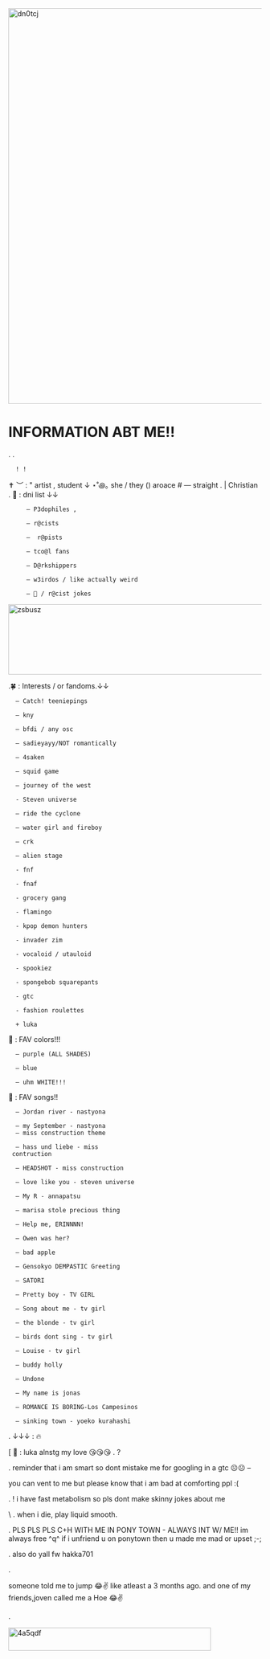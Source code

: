 <img width="887" height="788" alt="dn0tcj" src="https://github.com/user-attachments/assets/fdbffdd4-dc7c-4217-a295-e8725c940412" />


# INFORMATION ABT ME!!
 .  .

      ! ! 
✝️ ︶ : " artist , student ↓
⋆˚꩜｡ she / they () aroace #
 — straight . | Christian 
   . 🔮 : dni list ↓↓  
       
         — P3dophiles ,
       
         — r@cists
       
         —  r@pists

         – tco@l fans
 
         — D@rkshippers

         — w3irdos / like actually weird 
       
         — 🍇 / r@cist jokes
<img width="1280" height="140" alt="zsbusz" src="https://github.com/user-attachments/assets/b3fec64f-15ad-4e45-a440-88d6226bbe46" />

.🍀 : Interests / or fandoms.↓↓
    
      — Catch! teeniepings
     
      — kny
    
      — bfdi / any osc
    
      — sadieyayy/NOT romantically
  
      — 4saken
 
      — squid game
 
      — journey of the west 

      - Steven universe
  
      — ride the cyclone 
  
      — water girl and fireboy
   
      — crk 
   
      — alien stage 

      - fnf

      - fnaf

      - grocery gang 

      - flamingo

      - kpop demon hunters

      - invader zim

      - vocaloid / utauloid 

      - spookiez

      - spongebob squarepants

      - gtc

      - fashion roulettes

      + luka

🎨 : FAV colors!!!

      — purple (ALL SHADES)
  
      — blue 
   
      — uhm WHITE!!!

  🎵 : FAV songs!!  
   
      — Jordan river - nastyona
 
      — my September - nastyona      
      — miss construction theme
  
      — hass und liebe - miss 
     contruction
    
      — HEADSHOT - miss construction 
      
      — love like you - steven universe 
    
      — My R - annapatsu
   
      — marisa stole precious thing
    
      — Help me, ERINNNN!
    
      — Owen was her?
   
      — bad apple
   
      — Gensokyo DEMPASTIC Greeting
    
      — SATORI
  
      — Pretty boy - TV GIRL
   
      — Song about me - tv girl 
 
      — the blonde - tv girl 
   
      — birds dont sing - tv girl
    
      — Louise - tv girl
   
      — buddy holly

      — Undone
 
      — My name is jonas

      — ROMANCE IS BORING-Los Campesinos
 
      — sinking town - yoeko kurahashi
 
  . ↓↓↓ : 🔥
  
   [ 💜 : luka alnstg my love
    😘😘😘 . ?

   . reminder that i am smart so
dont mistake me for googling in
a gtc ☹️☹️ –
  
    
   you can vent to me but please know that i am bad at comforting ppl :(

   
 . ! i have fast metabolism so
pls dont make skinny jokes about me

\ .  when i die, play liquid smooth.
  
   . PLS PLS PLS C+H WITH ME IN 
PONY TOWN - ALWAYS INT W/ ME!!
im always free ^q^
if i unfriend u on ponytown then u made me mad or upset ;-;

. also do yall fw hakka701

.

someone told me to jump 😂✌️
like atleast a 3 months ago.
and one of my friends,joven called me a Hoe 😂✌️

. 

<img width="403" height="46" alt="4a5qdf" src="https://github.com/user-attachments/assets/f9665d68-28bb-424b-b43b-5ecd29267755" />

